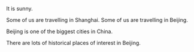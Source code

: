 It is sunny.

Some of us are travelling in Shanghai.
Some of us are travelling in Beijing.

Beijing is one of the biggest cities in China.

There are lots of historical places of interest in Beijing.
